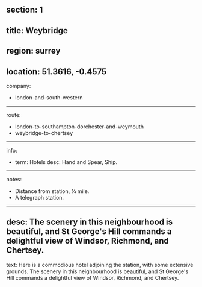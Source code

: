 section: 1
----
title: Weybridge
----
region: surrey
----
location: 51.3616, -0.4575
----
company:
- london-and-south-western
----
route:
- london-to-southampton-dorchester-and-weymouth
- weybridge-to-chertsey
----
info:
- term: Hotels
  desc: Hand and Spear, Ship.
----
notes:
- Distance from station, ¾ mile.
- A telegraph station.
----
desc: The scenery in this neighbourhood is beautiful, and St George's Hill commands a delightful view of Windsor, Richmond, and Chertsey.
----
text: Here is a commodious hotel adjoining the station, with some extensive grounds. The scenery in this neighbourhood is beautiful, and St George's Hill commands a delightful view of Windsor, Richmond, and Chertsey.

